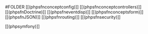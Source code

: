 #FOLDER 
[[(phpsfnconceptconfig)]]
[[(phpsfnconceptcontrollers)]]
[[(phpsfnDoctrine)]]
[[(phpsfneventdisp)]]
[[(phpsfnconceptsform)]]
[[(phpsfnJSON)]]
[[(phpsfnrouting)]]
[[(phpsfnsecurity)]]


[[(phpsymfony)]]
